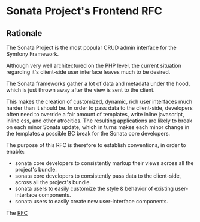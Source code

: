 # Sonata Project's Frontend RFC

## Rationale

The Sonata Project is the most popular CRUD admin interface for the Symfony Framework.

Although very well architectured on the PHP level, the current situation regarding it's client-side user interface leaves much to be desired.

The Sonata frameworks gather a lot of data and metadata under the hood, which is just thrown away after the view is sent to the client.

This makes the creation of customized, dynamic, rich user interfaces much harder than it should be.
In order to pass data to the client-side, developers often need to override a fair amount of templates, write inline javascript, inline css, and other atrocities.
The resulting applications are likely to break on each minor Sonata update, which in turns makes each minor change in the templates a possible BC break for the Sonata core developers.

The purpose of this RFC is therefore to establish conventions, in order to enable:

* sonata core developers to consistently markup their views across all the project's bundle.
* sonata core developers to consistently pass data to the client-side, across all the project's bundle.
* sonata users to easily customize the style & behavior of existing user-interface components.
* sonata users to easily create new user-interface components.


The [RFC](index.md)
